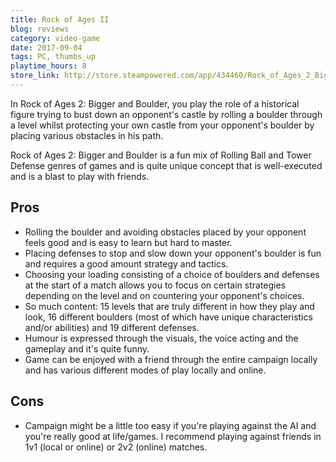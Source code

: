```yaml
---
title: Rock of Ages II
blog: reviews
category: video-game
date: 2017-09-04
tags: PC, thumbs_up
playtime_hours: 8
store_link: http://store.steampowered.com/app/434460/Rock_of_Ages_2_Bigger__Boulder/
---
```

In Rock of Ages 2: Bigger and Boulder, you play the role of a historical figure trying to bust down an opponent's castle by rolling a boulder through a level whilst protecting your own castle from your opponent's boulder by placing various obstacles in his path.

Rock of Ages 2: Bigger and Boulder is a fun mix of Rolling Ball and Tower Defense genres of games and is quite unique concept that is well-executed and is a blast to play with friends.

## Pros

- Rolling the boulder and avoiding obstacles placed by your opponent feels good and is easy to learn but hard to master.
- Placing defenses to stop and slow down your opponent's boulder is fun and requires a good amount strategy and tactics.
- Choosing your loading consisting of a choice of boulders and defenses at the start of a match allows you to focus on certain strategies depending on the level and on countering your opponent's choices.
- So much content: 15 levels that are truly different in how they play and look, 16 different boulders (most of which have unique characteristics and/or abilities) and 19 different defenses.
- Humour is expressed through the visuals, the voice acting and the gameplay and it's quite funny.
- Game can be enjoyed with a friend through the entire campaign locally and has various different modes of play locally and online.

## Cons

- Campaign might be a little too easy if you're playing against the AI and you're really good at life/games. I recommend playing against friends in 1v1 (local or online) or 2v2 (online) matches.
